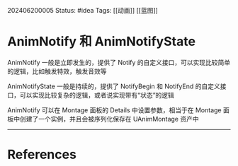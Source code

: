 202406200005
Status: #idea
Tags: [[动画]] [[蓝图]]
# AnimNotify 和 AnimNotifyState

AnimNotify 一般是立即发生的，提供了 Notify 的自定义接口，可以实现比较简单的逻辑，比如触发特效，触发音效等

AnimNotifyState 一般是持续的，提供了 NotifyBegin 和 NotifyEnd 的自定义接口，可以实现比较复杂的逻辑，或者说实现带有“状态”的逻辑

AnimNotify 可以在 Montage 面板的 Details 中设置参数，相当于在 Montage 面板中创建了一个实例，并且会被序列化保存在 UAnimMontage 资产中


---
# References